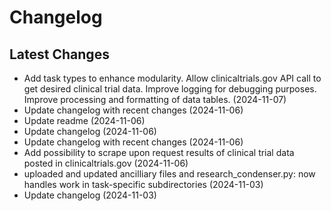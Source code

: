 # Changelog

## Latest Changes
* Add task types to enhance modularity. Allow clinicaltrials.gov API call to get desired clinical trial data. Improve logging for debugging purposes. Improve processing and formatting of data tables. (2024-11-07)
* Update changelog with recent changes (2024-11-06)
* Update readme (2024-11-06)
* Update changelog (2024-11-06)
* Update changelog with recent changes (2024-11-06)
* Add possibility to scrape upon request results of clinical trial data posted in clinicaltrials.gov (2024-11-06)
* uploaded and updated ancilliary files and research_condenser.py: now handles work in task-specific subdirectories (2024-11-03)
* Update changelog (2024-11-03)
